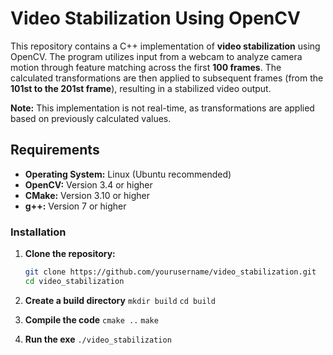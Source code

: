 # Video Stabilization Using OpenCV

This repository contains a C++ implementation of **video stabilization** using OpenCV. The program utilizes input from a webcam to analyze camera motion through feature matching across the first **100 frames**. The calculated transformations are then applied to subsequent frames (from the **101st to the 201st frame**), resulting in a stabilized video output.

**Note:** This implementation is not real-time, as transformations are applied based on previously calculated values.

## Requirements

- **Operating System:** Linux (Ubuntu recommended)
- **OpenCV:** Version 3.4 or higher
- **CMake:** Version 3.10 or higher
- **g++:** Version 7 or higher

### Installation

1. **Clone the repository:**
   ```bash
   git clone https://github.com/yourusername/video_stabilization.git
   cd video_stabilization
2. **Create a build directory**
    `mkdir build` 
    `cd build`
3. **Compile the code**
    `cmake ..`
    `make`

4. **Run the exe**
    `./video_stabilization`